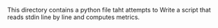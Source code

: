 This directory contains a python file taht attempts to Write a script that reads stdin line by line and computes metrics.